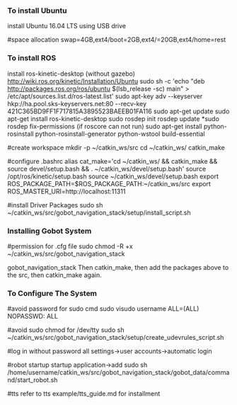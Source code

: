### To install Ubuntu ###

install Ubuntu 16.04 LTS using USB drive

#space allocation
swap=4GB,ext4/boot=2GB,ext4/=20GB,ext4/home=rest

### To install ROS ###

install ros-kinetic-desktop (without gazebo)
http://wiki.ros.org/kinetic/Installation/Ubuntu
sudo sh -c 'echo "deb http://packages.ros.org/ros/ubuntu $(lsb_release -sc) main" > /etc/apt/sources.list.d/ros-latest.list'
sudo apt-key adv --keyserver hkp://ha.pool.sks-keyservers.net:80 --recv-key 421C365BD9FF1F717815A3895523BAEEB01FA116
sudo apt-get update
sudo apt-get install ros-kinetic-desktop
sudo rosdep init
rosdep update
*sudo rosdep fix-permissions (if roscore can not run)
sudo apt-get install python-rosinstall python-rosinstall-generator python-wstool build-essential

#create workspace
mkdir -p ~/catkin_ws/src
cd ~/catkin_ws/
catkin_make

#configure .bashrc
alias cat_make='cd ~/catkin_ws/ && catkin_make && source devel/setup.bash && . ~/catkin_ws/devel/setup.bash'
source /opt/ros/kinetic/setup.bash
source ~/catkin_ws/devel/setup.bash
export ROS_PACKAGE_PATH=$ROS_PACKAGE_PATH:~/catkin_ws/src
export ROS_MASTER_URI=http://localhost:11311

#install Driver Packages
sudo sh ~/catkin_ws/src/gobot_navigation_stack/setup/install_script.sh

### Installing Gobot System ###

#permission for .cfg file
sudo chmod -R +x ~/catkin_ws/src/gobot_navigation_stack

gobot_navigation_stack
Then catkin_make, then add the packages above to the src, then catkin_make again.

### To Configure The System ###
#avoid password for sudo cmd
sudo visudo 
username ALL=(ALL) NOPASSWD: ALL

#avoid sudo chmod for /dev/tty
sudo sh ~/catkin_ws/src/gobot_navigation_stack/setup/create_udevrules_script.sh

#log in without password
all settings->user accounts->automatic login

#robot startup
startup application->add
sudo sh /home/username/catkin_ws/src/gobot_navigation_stack/gobot_data/command/start_robot.sh

#tts
refer to tts example/tts_guide.md for installment